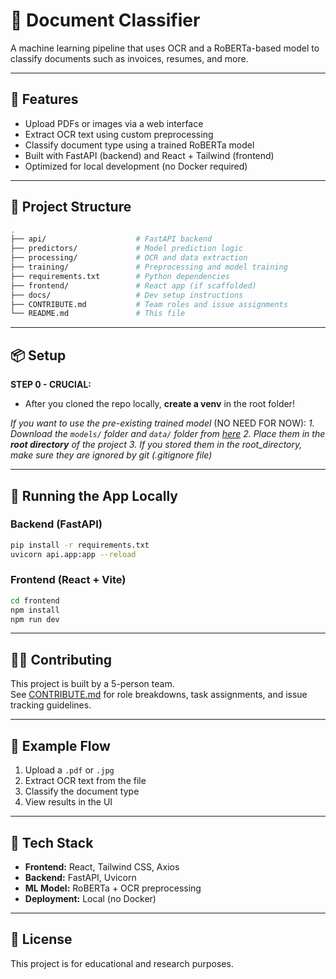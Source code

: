
# 🧾 Document Classifier

A machine learning pipeline that uses OCR and a RoBERTa-based model to classify documents such as invoices, resumes, and more.

---

## 🚀 Features

- Upload PDFs or images via a web interface
- Extract OCR text using custom preprocessing
- Classify document type using a trained RoBERTa model
- Built with FastAPI (backend) and React + Tailwind (frontend)
- Optimized for local development (no Docker required)

---

## 📂 Project Structure

```bash
.
├── api/                    # FastAPI backend
├── predictors/             # Model prediction logic
├── processing/             # OCR and data extraction
├── training/               # Preprocessing and model training
├── requirements.txt        # Python dependencies
├── frontend/               # React app (if scaffolded)
├── docs/                   # Dev setup instructions
├── CONTRIBUTE.md           # Team roles and issue assignments
└── README.md               # This file
```

---

## 📦 Setup

**STEP 0 - CRUCIAL:**
- After you cloned the repo locally, **create a venv** in the root folder!

*If you want to use the pre-existing trained model* (NO NEED FOR NOW):
*1. Download the `models/` folder and `data/` folder from [here](https://endava-my.sharepoint.com/:f:/r/personal/stefan_liute_endava_com/Documents/doc_classifier_extra?csf=1&web=1&e=qaiTWd)*
*2. Place them in the **root directory** of the project*
*3. If you stored them in the root_directory, make sure they are ignored by git (.gitignore file)*

---

## 🔧 Running the App Locally

### Backend (FastAPI)

```bash
pip install -r requirements.txt
uvicorn api.app:app --reload
```

### Frontend (React + Vite)

```bash
cd frontend
npm install
npm run dev
```

---

## 🧑‍💻 Contributing

This project is built by a 5-person team.  
See [CONTRIBUTE.md](./CONTRIBUTE.md) for role breakdowns, task assignments, and issue tracking guidelines.

---

## 🧪 Example Flow

1. Upload a `.pdf` or `.jpg`
2. Extract OCR text from the file
3. Classify the document type
4. View results in the UI

---

## 🧠 Tech Stack

- **Frontend:** React, Tailwind CSS, Axios
- **Backend:** FastAPI, Uvicorn
- **ML Model:** RoBERTa + OCR preprocessing
- **Deployment:** Local (no Docker)

---

## 📄 License

This project is for educational and research purposes.
